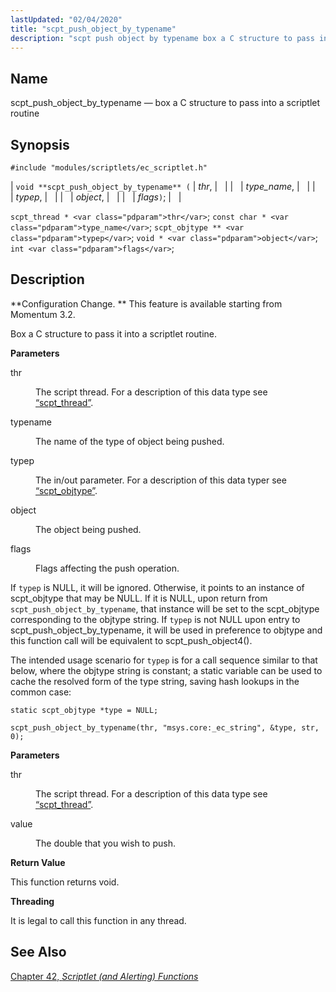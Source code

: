 ```yaml
---
lastUpdated: "02/04/2020"
title: "scpt_push_object_by_typename"
description: "scpt push object by typename box a C structure to pass into a scriptlet routine void scpt push object by typename thr type name typep object flags scpt thread thr const char type name scpt objtype typep void object int flags Configuration Change This feature is available starting from Momentum..."
---
```


<a name="apis.scpt_push_object_by_typename"></a> 
## Name

scpt_push_object_by_typename — box a C structure to pass into a scriptlet routine

## Synopsis

`#include "modules/scriptlets/ec_scriptlet.h"`

| `void **scpt_push_object_by_typename** (` | <var class="pdparam">thr</var>, |   |
|   | <var class="pdparam">type_name</var>, |   |
|   | <var class="pdparam">typep</var>, |   |
|   | <var class="pdparam">object</var>, |   |
|   | <var class="pdparam">flags</var>`)`; |   |

`scpt_thread * <var class="pdparam">thr</var>`;
`const char * <var class="pdparam">type_name</var>`;
`scpt_objtype ** <var class="pdparam">typep</var>`;
`void * <var class="pdparam">object</var>`;
`int <var class="pdparam">flags</var>`;<a name="idp59353824"></a> 
## Description

**Configuration Change. ** This feature is available starting from Momentum 3.2.

Box a C structure to pass it into a scriptlet routine.

**<a name="idp59356720"></a> Parameters**

<dl class="variablelist">

<dt>thr</dt>

<dd>

The script thread. For a description of this data type see [“scpt_thread”](/momentum/3/3-api/structs-scpt-thread).

</dd>

<dt>typename</dt>

<dd>

The name of the type of object being pushed.

</dd>

<dt>typep</dt>

<dd>

The in/out parameter. For a description of this data typer see [“scpt_objtype”](/momentum/3/3-api/structs-scpt-objtype).

</dd>

<dt>object</dt>

<dd>

The object being pushed.

</dd>

<dt>flags</dt>

<dd>

Flags affecting the push operation.

</dd>

</dl>

If `typep` is NULL, it will be ignored. Otherwise, it points to an instance of scpt_objtype that may be NULL. If it is NULL, upon return from `scpt_push_object_by_typename`, that instance will be set to the scpt_objtype corresponding to the objtype string. If `typep` is not NULL upon entry to scpt_push_object_by_typename, it will be used in preference to objtype and this function call will be equivalent to scpt_push_object4().

The intended usage scenario for `typep` is for a call sequence similar to that below, where the objtype string is constant; a static variable can be used to cache the resolved form of the type string, saving hash lookups in the common case:

```
static scpt_objtype *type = NULL;

scpt_push_object_by_typename(thr, "msys.core:_ec_string", &type, str, 0);
```
**<a name="idp59372592"></a> Parameters**

<dl class="variablelist">

<dt>thr</dt>

<dd>

The script thread. For a description of this data type see [“scpt_thread”](/momentum/3/3-api/structs-scpt-thread).

</dd>

<dt>value</dt>

<dd>

The double that you wish to push.

</dd>

</dl>

**<a name="idp59377760"></a> Return Value**

This function returns void.

**<a name="idp59378672"></a> Threading**

It is legal to call this function in any thread.

<a name="idp59380224"></a> 
## See Also

[Chapter 42, *Scriptlet (and Alerting) Functions*](script "Chapter 42. Scriptlet (and Alerting) Functions")